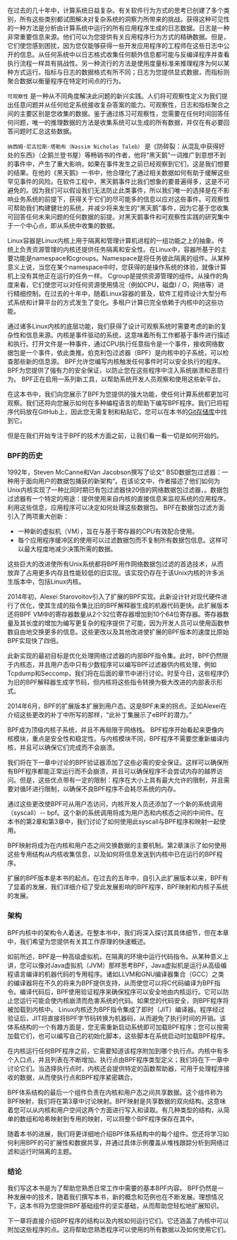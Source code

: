 在过去的几十年中，计算系统日益复杂。有关软件行为方式的思考已创建了多个类别，所有这些类别都试图解决对复杂系统的洞察力所带来的挑战。获得这种可见性的一种方法是分析由计算系统中运行的所有应用程序生成的日志数据。日志是一种非常重要信息来源。他们可以为您提供有关应用程序行为方式的精确数据。但是，它们使您感到困扰，因为您仅能够获得一些开发应用程序的工程师在这些日志中公开的信息。从任何系统中以日志格式收集任何额外信息都可能与反编译程序并查看执行流程一样具有挑战性。另一种流行的方法是使用度量标准来推理程序为何以某种方式运行。指标与日志的数据格式有所不同；日志为您提供显式数据，而指标则聚合数据以衡量程序在特定时间点的行为。

`可观察性` 是一种从不同角度解决此问题的新兴实践。人们将可观察性定义为我们提出任意问题并从任何给定系统接收复杂答案的能力。可观察性，日志和指标聚合之间的主要区别是您收集的数据。鉴于通过练习可观察性，您需要在任何时间回答任何问题，唯一的推理数据的方法是收集系统可以生成的所有数据，并仅在有必要回答问题时汇总这些数据。

`纳西姆·尼古拉斯·塔勒布（Nassim Nicholas Taleb）` 是《防碎裂：从混乱中获得好处的东西》（企鹅兰登书屋）等畅销书的作者，他将“黑天鹅”一词推广到意想不到的事件中，产生了重大影响，如果在事件发生之前已经观察到它们，这是我们想要的结果。在他的《黑天鹅》一书中，他合理化了通过相关数据如何有助于缓解这些罕见事件的风险。在软件工程中，黑天鹅事件比我们想象的要普遍得多，这是不可避免的。因为我们可以假设我们无法防止此类事件，所以我们唯一的选择是在不影响业务系统的前提下，获得关于它们的尽可能多的信息以应对这些事件。可观察性可帮助我们构建健壮的系统，并减少将来发生的“黑天鹅”事件，因为它基于您收集可回答任何未来问题的任何数据的前提。对黑天鹅事件和可观察性实践的研究集中于一个中心点，即从系统中收集的数据。

Linux容器是Linux内核上用于隔离和管理计算机进程的一组功能之上的抽象。传统上负责资源管理的内核还提供任务隔离和安全性。在Linux中，容器所基于的主要功能是namespace和cgroups。Namespace是将任务彼此隔离的组件。从某种意义上说，当您在某个namespace中时，您获得的是操作系统的体验，就像计算机上没有其他正在运行的任务一样。 Cgroup是提供资源管理的组件。从操作的角度来看，它们使您可以对任何资源使用情况（例如CPU，磁盘I / O，网络等）进行精细控制。在过去的十年中，随着Linux容器的普及，软件工程师设计大型分布式系统和计算平台的方式发生了变化。多租户计算已完全依赖于内核中的这些功能。

通过诸多Linux内核的底层功能，我们获得了设计可观察系统时需要考虑的新的复杂性和信息来源。内核是事件驱动的系统，这意味着所有工作都基于事件进行描述和执行。打开文件是一种事件，通过CPU执行任意指令是一个事件，接收网络数据包是一个事件，依此类推。伯克利包过滤器（BPF）是内核中的子系统，可以检查那些新的信息源。 BPF允许您编写内核触发任何事件时可以安全执行的程序。 BPF为您提供了强有力的安全保证，以防止您在这些程序中注入系统崩溃和恶意行为。 BPF正在启用一系列新工具，以帮助系统开发人员观察和使用这些新平台。

在这本书中，我们向您展示了BPF为您提供的强大功能，使任何计算系统都更加可观察。我们还将向您展示如何在多种编程语言的帮助下编写BPF程序。我们已将程序代码放在GitHub上，因此您无需复制和粘贴它。您可以在本书的[Git存储库](https://oreil.ly/lbpf-repo)中找到它。

但是在我们开始专注于BPF的技术方面之前，让我们看一看一切是如何开始的。

### BPF的历史
1992年，Steven McCanne和Van Jacobson撰写了论文“ BSD数据包过滤器：一种用于面向用户的数据包捕获的新架构”。在该论文中，作者描述了他们如何为Unix内核实现了一种比同时期已有包过滤器快20倍的网络数据包过滤器，。数据包过滤器有一个特定的用途：提供使用来自内核的直接信息来监视系统的应用程序。利用这些信息，应用程序可以决定如何处理这些数据包。 BPF在数据包过滤方面引入了两项重大创新：

- 一种新的虚拟机（VM），旨在与基于寄存器的CPU有效配合使用。
- 每个应用程序缓冲区的使用可以过滤数据包而不复制所有数据包信息。这样可以最大程度地减少决策所需的数据。

这些巨大的改进使所有Unix系统都将BPF用作网络数据包过滤的首选技术，从而放弃了占用更多内存且性能较低的旧实现。该实现仍存在于该Unix内核的许多派生版本中，包括Linux内核。

2014年初，Alexei Starovoitov引入了扩展的BPF实现。此新设计针对现代硬件进行了优化，使其生成的指令集比旧的BPF解释器生成的机器代码更快。此扩展版本还将BPF VM中的寄存器数量从2个32位寄存器增加到10个64位寄存器。寄存器数量及其长度的增加为编写更复杂的程序提供了可能，因为开发人员可以使用函数参数自由地交换更多的信息。这些更改以及其他改进使扩展的BPF版本的速度比原始BPF实现快了四倍。

此新实现的最初目标是优化处理网络过滤器的内部BPF指令集。此时，BPF仍然限于内核态，并且用户态中只有少数程序可以编写BPF过滤器供内核处理，例如Tcpdump和Seccomp，我们将在后面的章节中进行讨论。时至今日，这些程序仍为旧的BPF解释器生成字节码，但内核将这些指令转换为极大改进的内部表示形式。

2014年6月，BPF的扩展版本扩展到用户态。这是BPF未来的拐点。正如Alexei在介绍这些更改的补丁中所写的那样，“此补丁集展示了eBPF的潜力。”

BPF成为顶级内核子系统，并且不再局限于网络栈。 BPF程序开始看起来更像内核模块，重点是安全性和稳定性。与内核模块不同，BPF程序不需要您重新编译内核，并且可以确保它们完成而不会崩溃。

我们将在下一章中讨论的BPF验证器添加了这些必需的安全保证。这样可以确保所有BPF程序都能正常运行而不会崩溃，并且可以确保程序不会尝试内存的越界访问。但是，这些优点带有一定的限制：程序在大小上具有最大允许的限制，并且需要对循环进行限制，以确保不良BPF程序不会耗尽系统的内存。

通过这些更改使BPF可从用户态访问，内核开发人员还添加了一个新的系统调用（syscall）-- bpf。这个新的系统调用将成为用户态和内核态之间的中间件。在本书的第2章和第3章中，我们讨论了如何使用此syscall与BPF程序和映射一起使用。

BPF映射将成为在内核和用户态之间交换数据的主要机制。第2章演示了如何使用这些专用结构从内核收集信息，以及如何将信息发送到内核中已在运行的BPF程序。

扩展的BPF版本是本书的起点。在过去的五年中，自引入此扩展版本以来，BPF有了显着的发展，我们详细介绍了受此发展影响的BPF程序，BPF映射和内核子系统的发展。

### 架构

BPF内核中的架构令人着迷。在整本书中，我们将深入探讨其具体细节，但在本章中，我们希望为您提供有关其工作原理的快速概述。

如前所述，BPF是一种高级虚拟机，在隔离的环境中运行代码指令。从某种意义上讲，您可以像对Java虚拟机（JVM）那样思考BPF，Java虚拟机是运行从高级编程语言编译的机器代码的专用程序。诸如LLVM和GNU编译器集合（GCC）之类的编译器将在不久的将来为BPF提供支持，从而使您可以将C代码编译为BPF指令。编译代码后，BPF使用验证程序来确保程序可以安全地由内核运行。它可以防止您运行可能会使内核崩溃而危害系统的代码。如果您的代码安全，则BPF程序将被加载到内核中。 Linux内核还为BPF指令集成了即时（JIT）编译器。程序经过验证后，JIT将直接将BPF字节码转换为机器码，从而避免了执行时间的开销。该体系结构的一个有趣方面是，您无需重新启动系统即可加载BPF程序；您可以按需加载它们，也可以编写自己的初始化脚本，这些脚本在系统启动时加载BPF程序。

在内核运行任何BPF程序之前，它需要知道该程序附加到哪个执行点。内核中有多个入口点，并且列表在不断增加。执行点由BPF程序类型定义；我们将在下一章中讨论它们。当选择执行点时，内核还会提供特定的函数帮助器，可用于处理程序接收的数据，从而使执行点和BPF程序紧密耦合。

BPF体系结构的最后一个组件负责在内核和用户态之间共享数据。这个组件称为BPF映射，我们将在第3章中讨论映射。BPF映射是共享数据的双向结构。这意味着您可以从内核和用户空间这两个方面进行写入和读取。有几种类型的结构，从简单的数组和哈希映射到专用的映射，可以将整个BPF程序保存在其中。

随着本书的进展，我们将更详细地介绍BPF体系结构中的每个组件。您还将学习如何利用BPF的可扩展性和数据共享，并通过具体示例覆盖从堆栈跟踪分析到网络过滤和运行时隔离的主题。

### 结论

我们写这本书是为了帮助您熟悉日常工作中需要的基本BPF内容。 BPF仍然是一种发展中的技术，随着我们撰写本书，新的概念和范例也在不断发展。理想情况下，这本书将为您提供BPF基础组件的坚实基础，从而帮助您轻松地扩展知识。

下一章将直接介绍BPF程序的结构以及内核如何运行它们。它还涵盖了内核中可以附加这些程序的点。这将帮助您熟悉程序可以使用的所有数据以及如何使用它们。



